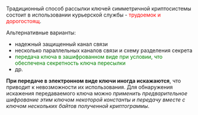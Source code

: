 Традиционный способ рассылки ключей симметричной криптосистемы состоит в использовании курьерской службы - <span style="color:red">трудоемок и дорогостоящ</span>.

Альтернативные варианты:
- надежный защищенный канал связи
- несколько параллельных каналов связи и схему разделения секрета
- <span style="color:green">передача ключа в зашифрованном виде при условии, что обеспечена секретность ключа пересылки</span>
- др.

**При передаче в электронном виде ключи иногда искажаются**, что приводит к невозможности их использования. Для обнаружения искажения передаваемого ключа можно *применить предварительное шифрование этим ключом некоторой константы и передачу вместе с ключом нескольких байтов полученной криптограммы*.
